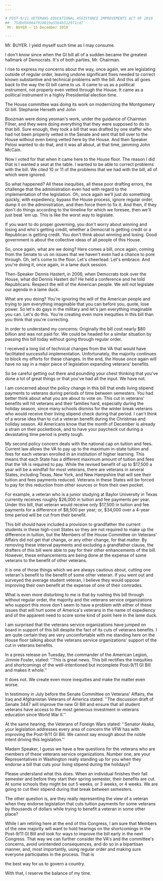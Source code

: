 ```yaml
---
---

# POST-9/11 VETERANS EDUCATIONAL ASSISTANCE IMPROVEMENTS ACT OF 2010
## `75dbd56964f910819a55b4b512971cd7`
`Mr. BUYER — 15 December 2010`

---
```



Mr. BUYER. I yield myself such time as I may consume.

I don't know since when the GI bill all of a sudden became the 
greatest hallmark of Democrats. It's of both parties, Mr. Chairman.

I rise to express my concerns about the way, once again, we are 
legislating outside of regular order, leaving undone significant fixes 
needed to correct known substantive and technical problems with the 
bill. And this all goes back to the way the GI bill came to us. It came 
to us as a political instrument, not properly even vetted through the 
House. It came as a political instrument in a highly Presidential 
election time.

The House committee was doing its work on modernizing the Montgomery 
GI bill. Stephanie Herseth and John


Boozman were doing yeoman's work, under the guidance of Chairman 
Filner, and they were doing everything that they were supposed to do to 
that bill. Sure enough, they took a bill that was drafted by one 
staffer who had not been properly vetted in the Senate and sent that 
bill over to the House without even being vetted here by the House. And 
then Speaker Pelosi wanted to do that, and it was all about, at that 
time, jamming John McCain.

Now I voted for that when it came here to the House floor. The reason 
I did that is I wanted a seat at the table. I wanted to be able to 
correct problems with the bill. We cited 10 or 11 of the problems that 
we had with the bill, all of which were ignored.

So what happened? All these inequities, all these poor drafting 
errors, the challenge that the administration even had with regard to 
the implementation of the legislation. Oh, once again we'll just do 
something quickly, with expediency, bypass the House process, ignore 
regular order, dump it on the administration, and then force them to 
fix it. And then, if they don't do things according to the timeline for 
which we foresee, then we'll just beat 'em up. This is like the worst 
way to legislate.

If you want to do proper governing, you don't worry about winning and 
losing and who's getting credit, whether a Democrat is getting credit 
or a Republican is getting credit. You don't think about winning and 
losing. Good government is about the collective ideas of all people of 
this House.

So, once again, what are we doing? Here comes a bill, once again, 
coming from the Senate to us on issues that we haven't even had a 
chance to pore through. Oh, let's come to the floor. Let's cheerlead. 
Let's embrace. And you're doing it, once again, in a lame duck session.

Then-Speaker Dennis Hastert, in 2006, when Democrats took over the 
House, what did Dennis Hastert do? He held a conference and he told 
Republicans: Respect the will of the American people. We will not 
legislate our agenda in a lame duck.

What are you doing? You're ignoring the will of the American people 
and trying to jam everything imaginable that you can before you, quote, 
lose power. So let's do gays in the military and let's jam everything 
imaginable you can. Let's do this. You're creating even more inequities 
in this bill than you think that you're correcting.

In order to understand my concerns: Originally the bill cost nearly 
$80 billion and was not paid for. We could be headed for a similar 
situation by passing this bill today without going through regular 
order.

I received a long list of technical changes from the VA that would 
have facilitated successful implementation. Unfortunately, the majority 
continues to block my efforts for these changes. In the end, the House 
once again will have no say in a major piece of legislation expanding 
veterans' benefits.

So be careful getting out there and pounding your chest thinking that 
you've done a lot of great things or that you've had all the input. We 
have not.

I am concerned about the policy change in this bill that ends living 
stipend payments to veterans during periods of time between semesters. 
You had better think about what you are about to vote on. This cut in 
veterans' benefits will hit veterans and their families hard, 
especially during the holiday season, since many schools dismiss for 
the winter break veterans who would receive their living stipend check 
during that period. I can't think of a worse idea than to cut a veteran 
benefit during the Christmas and holiday season. All Americans know 
that the month of December is already a strain on their pocketbook, and 
to have your paycheck cut during a devastating time period is pretty 
tough.

My second policy concern deals with the national cap on tuition and 
fees. Current law allows the VA to pay up to the maximum in-state 
tuition and fees for each veteran enrolled in an institution of higher 
learning. This means that each State has a different maximum amount of 
tuition and fees that the VA is required to pay. While the revised 
benefit of up to $17,500 a year will be a windfall for most veterans, 
there are veterans in several States, including Texas, New York, and 
New Hampshire that will see their tuition and fees payments reduced. 
Veterans in these States will be forced to pay for this reduction from 
other sources or from their own pocket.

For example, a veteran who is a junior studying at Baylor University 
in Texas currently receives roughly $26,000 in tuition and fee payments 
per year. Under this bill, that veteran would receive only $17,500 in 
tuition and fee payments for a difference of $8,500 per year; or, 
$34,000 over a 4-year time period will be cut from their benefit.



This bill should have included a provision to grandfather the current 
students in these high-cost States so they are not required to make up 
the difference in tuition, but the Members of the House Committee on 
Veterans' Affairs did not get that change, or any other change, for 
that matter. By removing these interval payments and excluding a 
grandfather clause, the drafters of this bill were able to pay for 
their other enhancements of the bill. However, these enhancements are 
being done at the expense of some veterans to the benefit of other 
veterans.

It is one of those things which we are always cautious about, cutting 
one veteran's benefit to the benefit of some other veteran. If you went 
out and surveyed the average student veteran, I believe they would 
oppose improving their own benefit at the expense of one of their 
comrades.

What is even more disturbing to me is that by rushing this bill 
through without regular order, the majority and the veterans service 
organizations who support this move don't seem to have a problem with 
either of these issues that will hurt some of America's veterans in the 
name of expediency and of the apparent need to score some kind of point 
here in the lame duck.

I am surprised that the veterans service organizations have jumped on 
board in support of this bill despite the fact of its cuts of veterans 
benefits. I am quite certain they are very uncomfortable with me 
standing here on the House floor talking about the veterans service 
organizations' support of the cut in veterans benefits.

In a press release on Tuesday, the commander of the American Legion, 
Jimmie Foster, stated: ''This is great news. This bill rectifies the 
inequities and shortcomings of the well-intentioned but incomplete 
Post-9/11 GI Bill and makes it whole.''

It does not. We create even more inequities and make the matter even 
worse.

In testimony in July before the Senate Committee on Veterans' 
Affairs, the Iraq and Afghanistan Veterans of America stated: ''The 
discussion draft of Senate 3447 will improve the new GI Bill and ensure 
that all student veterans have access to the most generous investment 
in veterans education since World War II.''

At the same hearing, the Veterans of Foreign Wars stated: ''Senator 
Akaka, your legislation addresses every area of concern the VFW has 
with improving the Post-9/11 GI Bill. We cannot say enough about the 
noble intent driving this legislation.''

Madam Speaker, I guess we have a few questions for the veterans who 
are members of these veterans service organizations. Number one, are 
your Representatives in Washington really standing up for you when they 
endorse a bill that cuts your living stipend during the holidays?

Please understand what this does. When an individual finishes their 
fall semester and before they start their spring semester, their 
benefits are cut. At some schools they might be out 5 weeks, or 3 
weeks, or 4 weeks. We are going to cut their stipend during that break 
between semesters.

The other question is, are they really representing the view of a 
veteran when they endorse legislation that cuts tuition payments for 
some veterans by thousands of dollars while trying to benefit a veteran 
in some other place?

While I am retiring here at the end of this Congress, I am sure that 
Members of the new majority will want to hold hearings on the 
shortcomings in the Post-9/11 GI Bill and look for ways to improve the 
bill early in the next Congress. That way we can further consider the 
VA's and the committee's concerns, avoid unintended consequences, and 
do so in a bipartisan manner, and, most importantly, using regular 
order and making sure everyone participates in the process. That is


the best way for us to govern a country.

With that, I reserve the balance of my time.
